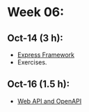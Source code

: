 # Week 06:

## Oct-14 (3 h):
- [Express Framework](https://github.com/isel-leic-ipw/2526i-IPW-LEIC33D/wiki/12-Express-Framework)
- Exercises.

## Oct-16 (1.5 h):
- [Web API and OpenAPI](https://github.com/isel-leic-ipw/2526i-IPW-LEIC33D/wiki/...)